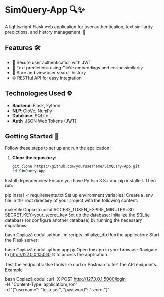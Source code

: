 # SimQuery-App 🔍✨

A lightweight Flask web application for user authentication, text similarity predictions, and history management. 🚀

## Features 🛠️
- 🔑 Secure user authentication with JWT
- 🧠 Text predictions using GloVe embeddings and cosine similarity
- 📜 Save and view user search history
- 🌐 RESTful API for easy integration

## Technologies Used ⚙️
- **Backend**: Flask, Python
- **NLP**: GloVe, NumPy
- **Database**: SQLite
- **Auth**: JSON Web Tokens (JWT)

## Getting Started 🚀

Follow these steps to set up and run the application:

1. **Clone the repository**:
   ```bash
   git clone https://github.com/yourusername/SimQuery-App.git
   cd SimQuery-App
Install dependencies: Ensure you have Python 3.8+ and pip installed. Then run:


pip install -r requirements.txt
Set up environment variables: Create a .env file in the root directory of your project with the following content:

makefile
Copiază codul
ACCESS_TOKEN_EXPIRE_MINUTES=30
SECRET_KEY=your_secret_key
Set up the database: Initialize the SQLite database (or configure another database) by running the necessary migrations:

bash
Copiază codul
python -m scripts.initialize_db
Run the application: Start the Flask server:

bash
Copiază codul
python app.py
Open the app in your browser: Navigate to http://127.0.0.1:5000 🌐 to access the application.

Test the endpoints: Use tools like curl or Postman to test the API endpoints. Example:

bash
Copiază codul
curl -X POST http://127.0.0.1:5000/login \
-H "Content-Type: application/json" \
-d '{"username": "testuser", "password": "secret"}'
